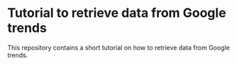 # Tutorial to retrieve data from Google trends

This repository contains a short tutorial on how to retrieve data from Google
trends. 